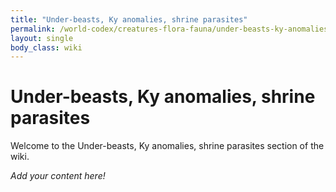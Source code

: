 ```yaml
---
title: "Under-beasts, Ky anomalies, shrine parasites"
permalink: /world-codex/creatures-flora-fauna/under-beasts-ky-anomalies-shrine-parasites/
layout: single
body_class: wiki
---
```


# Under-beasts, Ky anomalies, shrine parasites

Welcome to the Under-beasts, Ky anomalies, shrine parasites section of the wiki.

_Add your content here!_ 